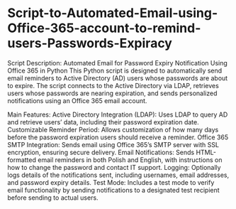 # Script-to-Automated-Email-using-Office-365-account-to-remind-users-Passwords-Expiracy
Script Description: Automated Email for Password Expiry Notification Using Office 365 in Python
This Python script is designed to automatically send email reminders to Active Directory (AD) users whose passwords are about to expire. The script connects to the Active Directory via LDAP, retrieves users whose passwords are nearing expiration, and sends personalized notifications using an Office 365 email account.

Main Features:
Active Directory Integration (LDAP): Uses LDAP to query AD and retrieve users’ data, including their password expiration date.
Customizable Reminder Period: Allows customization of how many days before the password expiration users should receive a reminder.
Office 365 SMTP Integration: Sends email using Office 365’s SMTP server with SSL encryption, ensuring secure delivery.
Email Notifications: Sends HTML-formatted email reminders in both Polish and English, with instructions on how to change the password and contact IT support.
Logging: Optionally logs details of the notifications sent, including usernames, email addresses, and password expiry details.
Test Mode: Includes a test mode to verify email functionality by sending notifications to a designated test recipient before sending to actual users.
